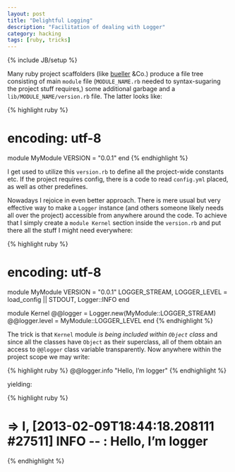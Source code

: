 ```yaml
---
layout: post
title: "Delightful Logging"
description: "Facilitation of dealing with Logger"
category: hacking
tags: [ruby, tricks]
---
```

{% include JB/setup %}

Many ruby project scaffolders (like [bueller](https://github.com/dkastner/bueller) &Co.) produce a file tree
consisting of main `module` file (`MODULE_NAME.rb` needed to syntax-sugaring the project stuff requires,)
some additional garbage and a `lib/MODULE_NAME/version.rb` file. The latter looks like:

{% highlight ruby %}
# encoding: utf-8

module MyModule
  VERSION  = "0.0.1"
end
{% endhighlight %}

I get used to utilize this `version.rb` to define all the project-wide constants etc. If the project requires
config, there is a code to read `config.yml` placed, as well as other predefines.

Nowadays I rejoice in even better approach. There is mere usual but very effective way to make a `Logger` instance
(and others someone likely needs all over the project) accessible from anywhere around the code. To achieve 
that I simply create a `module Kernel` section inside the `version.rb` and put there all the stuff I might need
everywhere:

{% highlight ruby %}
# encoding: utf-8

module MyModule
  VERSION  = "0.0.1"
  LOGGER_STREAM, LOGGER_LEVEL = load_config || STDOUT, Logger::INFO
end

module Kernel
  @@logger = Logger.new(MyModule::LOGGER_STREAM)
  @@logger.level = MyModule::LOGGER_LEVEL
end
{% endhighlight %}

The trick is that `Kernel` module *is being included within `Object` class* and since all the classes have `Object` as
their superclass, all of them obtain an access to `@@logger` class variable transparently. Now anywhere within the project
scope we may write:

{% highlight ruby %}
@@logger.info "Hello, I’m logger"
{% endhighlight %}

yielding:

{% highlight ruby %}
# ⇒  I, [2013-02-09T18:44:18.208111 #27511]  INFO -- : Hello, I’m logger
{% endhighlight %}
